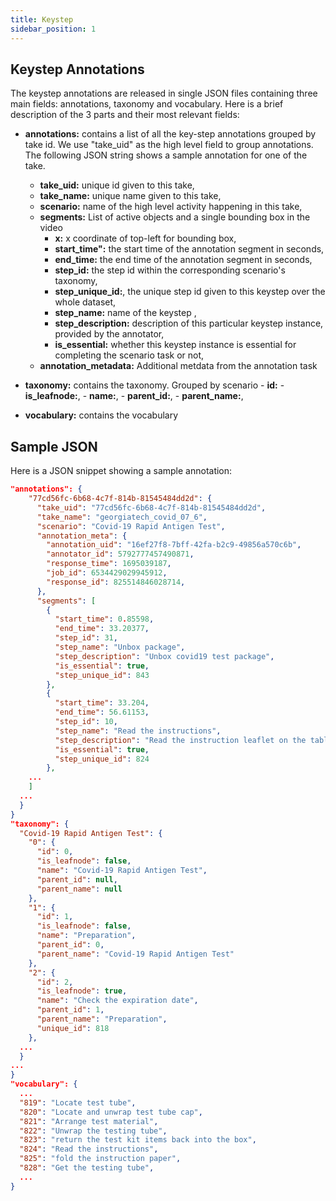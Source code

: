 ```yaml
---
title: Keystep
sidebar_position: 1
---
```


## Keystep Annotations

The keystep annotations are released in single JSON files containing three main fields: annotations, taxonomy and vocabulary. Here is a brief description of the 3 parts and their most relevant fields:

* **annotations:** contains a list of all the key-step annotations grouped by take id. We use "take_uid" as the high level field to group annotations. The following JSON string shows a sample annotation for one of the take. 
  - **take_uid:** unique id given to this take,
  - **take_name:** unique name given to this take,
  - **scenario:** name of the high level activity happening in this take,
  - **segments:** List of active objects and a single bounding box in the video
    - **x:** x coordinate of top-left for bounding box,
    - **start_time":** the start time of the annotation segment in seconds,
    - **end_time:** the end time of the annotation segment in seconds,
    - **step_id:** the step id within the corresponding scenario's taxonomy,
    - **step_unique_id:**, the unique step id given to this keystep over the whole dataset,
    - **step_name:** name of the keystep ,
    - **step_description:** description of this particular keystep instance, provided by the annotator,
    - **is_essential:** whether this keystep instance is essential for completing the scenario task or not,
  - **annotation_metadata:** Additional metdata from the annotation task 
    
* **taxonomy:** contains the taxonomy. Grouped by scenario 
        - **id:**
        - **is_leafnode:**,
        - **name:**,
        - **parent_id:**,
        - **parent_name:**,

* **vocabulary:** contains the vocabulary 

## Sample JSON

Here is a JSON snippet showing a sample annotation:        

```json
"annotations": {
    "77cd56fc-6b68-4c7f-814b-81545484dd2d": {
      "take_uid": "77cd56fc-6b68-4c7f-814b-81545484dd2d",
      "take_name": "georgiatech_covid_07_6",
      "scenario": "Covid-19 Rapid Antigen Test",
      "annotation_meta": {
        "annotation_uid": "16ef27f8-7bff-42fa-b2c9-49856a570c6b",
        "annotator_id": 5792777457490871,
        "response_time": 1695039187,
        "job_id": 6534429029945912,
        "response_id": 825514846028714,
      },
      "segments": [
        {
          "start_time": 0.85598,
          "end_time": 33.20377,
          "step_id": 31,
          "step_name": "Unbox package",
          "step_description": "Unbox covid19 test package",
          "is_essential": true,
          "step_unique_id": 843
        },
        {
          "start_time": 33.204,
          "end_time": 56.61153,
          "step_id": 10,
          "step_name": "Read the instructions",
          "step_description": "Read the instruction leaflet on the table",
          "is_essential": true,
          "step_unique_id": 824
        },
    ...
    ]
  ...
  }
}
"taxonomy": {
  "Covid-19 Rapid Antigen Test": {
    "0": {
      "id": 0,
      "is_leafnode": false,
      "name": "Covid-19 Rapid Antigen Test",
      "parent_id": null,
      "parent_name": null
    },
    "1": {
      "id": 1,
      "is_leafnode": false,
      "name": "Preparation",
      "parent_id": 0,
      "parent_name": "Covid-19 Rapid Antigen Test"
    },
    "2": {
      "id": 2,
      "is_leafnode": true,
      "name": "Check the expiration date",
      "parent_id": 1,
      "parent_name": "Preparation",
      "unique_id": 818
    },
  ...
  }
...
}
"vocabulary": {
  ...
  "819": "Locate test tube",
  "820": "Locate and unwrap test tube cap",
  "821": "Arrange test material",
  "822": "Unwrap the testing tube",
  "823": "return the test kit items back into the box",
  "824": "Read the instructions",
  "825": "fold the instruction paper",
  "828": "Get the testing tube",
  ...
}
